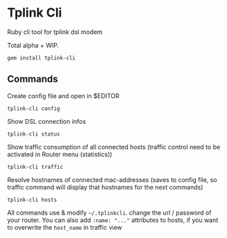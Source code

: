 # Tplink Cli

Ruby cli tool for tplink dsl modem

Total alpha + WIP.

```
gem install tplink-cli
```


## Commands

Create config file and open in $EDITOR

```
tplink-cli config
```

Show DSL connection infos

```
tplink-cli status
```


Show traffic consumption of all connected hosts (traffic control need to be activated in Router menu (statistics))

```
tplink-cli traffic
```

Resolve hostnames of connected mac-addresses (saves to config file, so traffic command will display that hostnames for the next commands)

```
tplink-cli hosts
```

All commands use & modify ``~/.tplinkcli``. change the url / password of your router.
You can also add ``:name: "..."`` attributes to hosts, if you want to overwrite the ``host_name`` in traffic view
